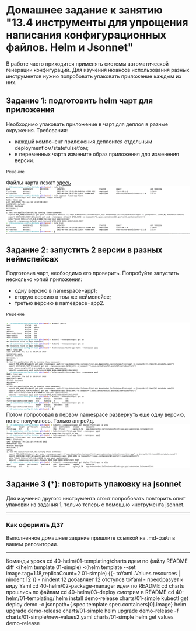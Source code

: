# Домашнее задание к занятию "13.4 инструменты для упрощения написания конфигурационных файлов. Helm и Jsonnet"
В работе часто приходится применять системы автоматической генерации конфигураций. Для изучения нюансов использования разных инструментов нужно попробовать упаковать приложение каждым из них.

## Задание 1: подготовить helm чарт для приложения
Необходимо упаковать приложение в чарт для деплоя в разные окружения. Требования:
* каждый компонент приложения деплоится отдельным deployment’ом/statefulset’ом;
* в переменных чарта измените образ приложения для изменения версии.
```
Решение
```
Файлы чарта лежат [здесь](https://github.com/AnantaHari/devops-netology/tree/main/13-kubernetes-config-04-helm/first)  
![Скриншот задания 1](https://github.com/AnantaHari/devops-netology/blob/main/screenshots/Снимок%20экрана%202022-07-14%20в%2014.20.06.png)


## Задание 2: запустить 2 версии в разных неймспейсах
Подготовив чарт, необходимо его проверить. Попробуйте запустить несколько копий приложения:
* одну версию в namespace=app1;
* вторую версию в том же неймспейсе;
* третью версию в namespace=app2.
```
Решение
```
![Скриншот 1 задания 2](https://github.com/AnantaHari/devops-netology/blob/main/screenshots/Снимок%20экрана%202022-07-14%20в%2013.40.34.png)  
Потом попробовал в первом namespace развернуть еще одну версию, но не получилось. Только апгрейд.
![Скриншот 2 задания 2](https://github.com/AnantaHari/devops-netology/blob/main/screenshots/Снимок%20экрана%202022-07-14%20в%2014.06.54.png)  



## Задание 3 (*): повторить упаковку на jsonnet
Для изучения другого инструмента стоит попробовать повторить опыт упаковки из задания 1, только теперь с помощью инструмента jsonnet.

---

### Как оформить ДЗ?

Выполненное домашнее задание пришлите ссылкой на .md-файл в вашем репозитории.

---

Команды урока
cd 40-helm/01-templating/charts
идем по файлу README
diff <(helm template 01-simple) <(helm template --set image.tag=1.18,replicaCount=2 01-simple)
{{- toYaml .Values.resources | nindent 12 }} - nindent 12 добавляет 12 отступов
toYaml - преобразует к виду Yaml
cd 40-helm/02-package-manager
идем по README
cd charts
прошлись по файлам
cd 40-helm/03-deploy
смотрим в README
cd 40-helm/01-templating/
helm install demo-release charts/01-simple
kubectl get deploy demo -o jsonpath={.spec.template.spec.containers[0].image}
helm upgrade demo-release charts/01-simple
helm upgrade demo-release -f charts/01-simple/new-values2.yaml charts/01-simple
helm get values demo-release
